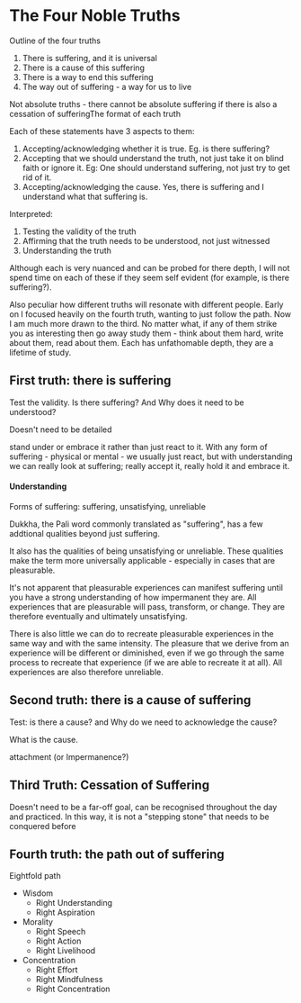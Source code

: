 
# The Four Noble Truths

Outline of the four truths

1. There is suffering, and it is universal
2. There is a cause of this suffering
3. There is a way to end this suffering
4. The way out of suffering - a way for us to live

Not absolute truths - there cannot be absolute suffering if there is also a cessation of sufferingThe format of each truth

Each of these statements have 3 aspects to them: 

1. Accepting/acknowledging whether it is true. Eg. is there suffering?
2. Accepting that we should understand the truth, not just take it on blind faith or ignore it. Eg: One should understand suffering, not just try to get rid of it.
3. Accepting/acknowledging the cause. Yes, there is suffering and I understand what that suffering is.

Interpreted:

1. Testing the validity of the truth
2. Affirming that the truth needs to be understood, not just witnessed
3. Understanding the truth

Although each is very nuanced and can be probed for there depth, I will not spend time on each of these if they seem self evident (for example, is there suffering?). 

Also peculiar how different truths will resonate with different people. Early on I focused heavily on the fourth truth, wanting to just follow the path. Now I am much more drawn to the third. No matter what, if any of them strike you as interesting then go away study them - think about them hard, write about them, read about them. Each has unfathomable depth, they are a lifetime of study.

## First truth: there is suffering

Test the validity. Is there suffering? And Why does it need to be understood?

Doesn't need to be detailed

stand under or embrace it rather than just react to it. With any form of suffering - physical or mental - we usually just react, but with understanding we can really look at suffering; really accept it, really hold it and embrace it.

#### Understanding

Forms of suffering: suffering, unsatisfying, unreliable

Dukkha, the Pali word commonly translated as "suffering", has a few addtional qualities beyond just suffering.

It also has the qualities of being unsatisfying or unreliable. These qualities make the term more universally applicable - especially in cases that are pleasurable. 

It's not apparent that pleasurable experiences can manifest suffering until you have a strong understanding of how impermanent they are. All experiences that are pleasurable will pass, transform, or change. They are therefore eventually and ultimately unsatisfying.

There is also little we can do to recreate pleasurable experiences in the same way and with the same intensity. The pleasure that we derive from an experience will be different or diminished, even if we go through the same process to recreate that experience (if we are able to recreate it at all). All experiences are also therefore unreliable.

## Second truth: there is a cause of suffering

Test: is there a cause? and Why do we need to acknowledge the cause?

What is the cause.

 attachment (or Impermanence?)

## Third Truth: Cessation of Suffering

Doesn't need to be a far-off goal, can be recognised throughout the day and practiced. In this way, it is not a "stepping stone" that needs to be conquered before 

## Fourth truth: the path out of suffering

Eightfold path

- Wisdom
  - Right Understanding
  - Right Aspiration
- Morality
  - Right Speech
  - Right Action 
  - Right Livelihood
- Concentration
  - Right Effort 
  - Right Mindfulness
  - Right Concentration
